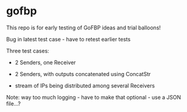# gofbp 

This repo is for early testing of GoFBP ideas and trial balloons! 

Bug in latest test case - have to retest earlier tests


Three test cases:

- 2 Senders, one Receiver

- 2 Senders, with outputs concatenated using ConcatStr

- stream of IPs being distributed among several Receivers

Note: way too much logging - have to make that optional - use a JSON file...?
